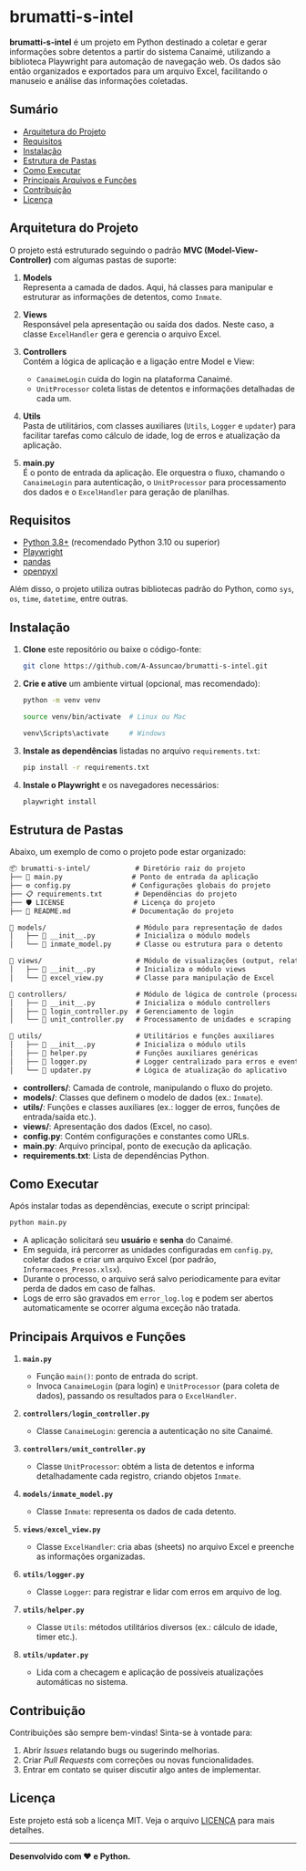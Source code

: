 
# brumatti-s-intel

**brumatti-s-intel** é um projeto em Python destinado a coletar e gerar informações sobre detentos a partir do sistema Canaimé, utilizando a biblioteca Playwright para automação de navegação web. Os dados são então organizados e exportados para um arquivo Excel, facilitando o manuseio e análise das informações coletadas.

## Sumário

-   [Arquitetura do Projeto](#arquitetura-do-projeto)
-   [Requisitos](#requisitos)
-   [Instalação](#instala%C3%A7%C3%A3o)
-   [Estrutura de Pastas](#estrutura-de-pastas)
-   [Como Executar](#como-executar)
-   [Principais Arquivos e Funções](#principais-arquivos-e-fun%C3%A7%C3%B5es)
-   [Contribuição](#contribui%C3%A7%C3%A3o)
-   [Licença](#licen%C3%A7a)

## Arquitetura do Projeto

O projeto está estruturado seguindo o padrão **MVC (Model-View-Controller)** com algumas pastas de suporte:

1.  **Models**  
    Representa a camada de dados. Aqui, há classes para manipular e estruturar as informações de detentos, como `Inmate`.
    
2.  **Views**  
    Responsável pela apresentação ou saída dos dados. Neste caso, a classe `ExcelHandler` gera e gerencia o arquivo Excel.
    
3.  **Controllers**  
    Contém a lógica de aplicação e a ligação entre Model e View:
    
    -   `CanaimeLogin` cuida do login na plataforma Canaimé.
    -   `UnitProcessor` coleta listas de detentos e informações detalhadas de cada um.
4.  **Utils**  
    Pasta de utilitários, com classes auxiliares (`Utils`, `Logger` e `updater`) para facilitar tarefas como cálculo de idade, log de erros e atualização da aplicação.
    
5.  **main.py**  
    É o ponto de entrada da aplicação. Ele orquestra o fluxo, chamando o `CanaimeLogin` para autenticação, o `UnitProcessor` para processamento dos dados e o `ExcelHandler` para geração de planilhas.
    

## Requisitos

-   [Python 3.8+](https://www.python.org/) (recomendado Python 3.10 ou superior)
-   [Playwright](https://pypi.org/project/playwright/)
-   [pandas](https://pypi.org/project/pandas/)
-   [openpyxl](https://pypi.org/project/openpyxl/)

Além disso, o projeto utiliza outras bibliotecas padrão do Python, como `sys`, `os`, `time`, `datetime`, entre outras.

## Instalação

1.  **Clone** este repositório ou baixe o código-fonte:
    
    ```bash
    git clone https://github.com/A-Assuncao/brumatti-s-intel.git
    ```
    
2.  **Crie e ative** um ambiente virtual (opcional, mas recomendado):
	```bash
    python -m venv venv
 	```

    ```bash
    source venv/bin/activate  # Linux ou Mac
    ```
    
    ```bash
    venv\Scripts\activate     # Windows
    ``` 
    
4.  **Instale as dependências** listadas no arquivo `requirements.txt`:

    ```bash
    pip install -r requirements.txt
    ```
    
5.  **Instale o Playwright** e os navegadores necessários:
          
    ```bash
    playwright install
    ```

## Estrutura de Pastas

Abaixo, um exemplo de como o projeto pode estar organizado:

```markdown
📦 brumatti-s-intel/           # Diretório raiz do projeto
├── 🚀 main.py                 # Ponto de entrada da aplicação
├── ⚙️ config.py               # Configurações globais do projeto
├── 📋 requirements.txt        # Dependências do projeto
├── 🛡️ LICENSE                 # Licença do projeto
├── 📖 README.md               # Documentação do projeto

📂 models/                      # Módulo para representação de dados
│   ├── 📄 __init__.py          # Inicializa o módulo models
│   └── 📄 inmate_model.py      # Classe ou estrutura para o detento

📂 views/                       # Módulo de visualizações (output, relatórios etc.)
│   ├── 📄 __init__.py          # Inicializa o módulo views
│   └── 📄 excel_view.py        # Classe para manipulação de Excel

📂 controllers/                 # Módulo de lógica de controle (processamento principal)
│   ├── 📄 __init__.py          # Inicializa o módulo controllers
│   ├── 📄 login_controller.py  # Gerenciamento de login
│   └── 📄 unit_controller.py   # Processamento de unidades e scraping

📂 utils/                       # Utilitários e funções auxiliares
│   ├── 📄 __init__.py          # Inicializa o módulo utils
│   ├── 🔧 helper.py            # Funções auxiliares genéricas
│   ├── 📝 logger.py            # Logger centralizado para erros e eventos
│   └── 🔄 updater.py           # Lógica de atualização do aplicativo
``` 

-   **controllers/**: Camada de controle, manipulando o fluxo do projeto.
-   **models/**: Classes que definem o modelo de dados (ex.: `Inmate`).
-   **utils/**: Funções e classes auxiliares (ex.: logger de erros, funções de entrada/saída etc.).
-   **views/**: Apresentação dos dados (Excel, no caso).
-   **config.py**: Contém configurações e constantes como URLs.
-   **main.py**: Arquivo principal, ponto de execução da aplicação.
-   **requirements.txt**: Lista de dependências Python.

## Como Executar

Após instalar todas as dependências, execute o script principal:
```bash
python main.py
```

-   A aplicação solicitará seu **usuário** e **senha** do Canaimé.
-   Em seguida, irá percorrer as unidades configuradas em `config.py`, coletar dados e criar um arquivo Excel (por padrão, `Informacoes_Presos.xlsx`).
-   Durante o processo, o arquivo será salvo periodicamente para evitar perda de dados em caso de falhas.
-   Logs de erro são gravados em `error_log.log` e podem ser abertos automaticamente se ocorrer alguma exceção não tratada.

## Principais Arquivos e Funções

1.  
   **`main.py`**  
   - Função `main()`: ponto de entrada do script.  
   - Invoca `CanaimeLogin` (para login) e `UnitProcessor` (para coleta de dados), passando os resultados para o `ExcelHandler`.
  
2.  
   **`controllers/login_controller.py`**  
   - Classe `CanaimeLogin`: gerencia a autenticação no site Canaimé.
  
3.  
   **`controllers/unit_controller.py`**  
   - Classe `UnitProcessor`: obtém a lista de detentos e informa detalhadamente cada registro, criando objetos `Inmate`.
  
4.  
   **`models/inmate_model.py`**  
   - Classe `Inmate`: representa os dados de cada detento.

5.  
   **`views/excel_view.py`**  
   - Classe `ExcelHandler`: cria abas (sheets) no arquivo Excel e preenche as informações organizadas.

6.  
   **`utils/logger.py`**  
   - Classe `Logger`: para registrar e lidar com erros em arquivo de log.

7.  
   **`utils/helper.py`**  
   - Classe `Utils`: métodos utilitários diversos (ex.: cálculo de idade, timer etc.).

8.  
   **`utils/updater.py`**  
   - Lida com a checagem e aplicação de possíveis atualizações automáticas no sistema.


## Contribuição

Contribuições são sempre bem-vindas! Sinta-se à vontade para:

1.  Abrir _Issues_ relatando bugs ou sugerindo melhorias.
2.  Criar _Pull Requests_ com correções ou novas funcionalidades.
3.  Entrar em contato se quiser discutir algo antes de implementar.

## Licença

Este projeto está sob a licença MIT. Veja o arquivo [LICENÇA](LICENSE) para mais detalhes.

----------
**Desenvolvido com ♥ e Python.**
